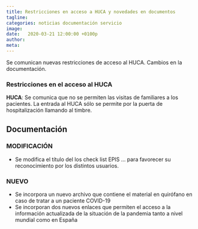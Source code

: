 ```yaml
---
title: Restricciones en acceso a HUCA y novedades en documentos
tagline: 
categories: noticias documentación servicio
image: 
date:   2020-03-21 12:00:00 +0100p
author: 
meta: 
---
```

Se comunican nuevas restricciones de acceso al HUCA. Cambios en la documentación.
<!--more-->
### Restricciones en el acceso al HUCA

**HUCA**: Se comunica que no se permiten las visitas de familiares a los pacientes. La entrada
al HUCA sólo se permite por la puerta de hospitalización llamando al timbre.

## Documentación
### MODIFICACIÓN
  * Se modifica el título del los check list EPIS … para favorecer su reconocimiento por los distintos usuarios.

### NUEVO
  * Se incorpora un nuevo archivo que contiene el material en quirófano en caso de tratar a un paciente COVID-19
  * Se incorporan dos nuevos enlaces que permiten el acceso a la información actualizada de la situación de la pandemia tanto a nivel mundial como en España